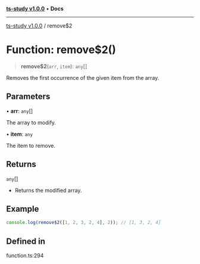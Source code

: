 [**ts-study v1.0.0**](../README.md) • **Docs**

***

[ts-study v1.0.0](../README.md) / remove$2

# Function: remove$2()

> **remove$2**(`arr`, `item`): `any`[]

Removes the first occurrence of the given item from the array.

## Parameters

• **arr**: `any`[]

The array to modify.

• **item**: `any`

The item to remove.

## Returns

`any`[]

- Returns the modified array.

## Example

```ts
console.log(remove$2([1, 2, 3, 2, 4], 2)); // [1, 3, 2, 4]
```

## Defined in

function.ts:294
